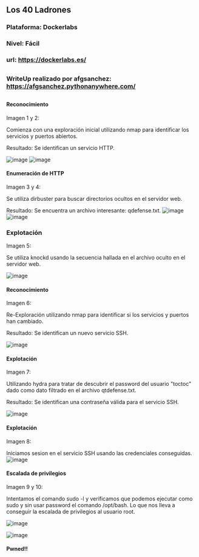 ## Los 40 Ladrones
### Plataforma: Dockerlabs
### Nivel: Fácil
### url: https://dockerlabs.es/
##
### WriteUp realizado por afgsanchez: https://afgsanchez.pythonanywhere.com/
##

#### Reconocimiento

Imagen 1 y 2:

Comienza con una exploración inicial utilizando nmap para identificar los servicios y puertos abiertos.

Resultado: Se identifican un servicio HTTP.

![image](https://github.com/afgsanchez/writeups/assets/167230621/9975f066-b55c-4901-b16f-8ca1cd566959)
![image](https://github.com/afgsanchez/writeups/assets/167230621/2a79ba9a-2bf1-4d3f-a5ed-fbe45d3b2fa8)

#### Enumeración de HTTP

Imagen 3 y 4:

Se utiliza dirbuster para buscar directorios ocultos en el servidor web.

Resultado: Se encuentra un archivo interesante: qdefense.txt.
![image](https://github.com/afgsanchez/writeups/assets/167230621/28986bbe-56ef-46d1-bc94-f337ceb76b5f)
![image](https://github.com/afgsanchez/writeups/assets/167230621/402b1f05-4680-4dc7-b7d9-653ae5a2c5ec)

### Explotación

Imagen 5:

Se utiliza knockd usando la secuencia hallada en el archivo oculto en el servidor web.

![image](https://github.com/afgsanchez/writeups/assets/167230621/44ff8bb9-ad0e-4ef0-886a-49e50cb66b36)

#### Reconocimiento

Imagen 6:

Re-Exploración utilizando nmap para identificar si los servicios y puertos han cambiado.

Resultado: Se identifican un nuevo servicio SSH.

![image](https://github.com/afgsanchez/writeups/assets/167230621/af45fde2-f24f-44f8-9f04-56bd29c69c86)

#### Explotación

Imagen 7:

Utilizando hydra para tratar de descubrir el password del usuario "toctoc" dado como dato filtrado en el archivo qtdefense.txt.

Resultado: Se identifican una contraseña válida para el servicio SSH.

![image](https://github.com/afgsanchez/writeups/assets/167230621/36e27929-206c-4c2f-9f81-3017ec0e786e)

#### Explotación

Imagen 8:

Iniciamos sesion en el servicio SSH usando las credenciales conseguidas.
![image](https://github.com/afgsanchez/writeups/assets/167230621/9399c744-f55c-4cf9-8eee-dbd741be5463)

#### Escalada de privilegios

Imagen 9 y 10:

Intentamos el comando sudo -l y verificamos que podemos ejecutar como sudo y sin usar password el comando /opt/bash. Lo que nos lleva a conseguir la escalada de privilegios al usuario root.

![image](https://github.com/afgsanchez/writeups/assets/167230621/4e63aee1-7788-4f97-853b-e25d511aca57)

![image](https://github.com/afgsanchez/writeups/assets/167230621/8534e8ec-9fa1-4e45-92e1-01c3bd9eb5bd)

#### Pwned!!

